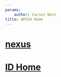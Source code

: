 ```yaml
---
params:
	author: Carson West
title: APUSH Home
--- 
```

# [nexus](./../nexus/)

# [ID Home](./../id-home/)
